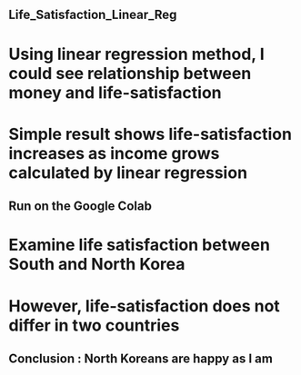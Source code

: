 ## Life_Satisfaction_Linear_Reg
# Using linear regression method, I could see relationship between money and life-satisfaction
# Simple result shows life-satisfaction increases as income grows calculated by linear regression


## Run on the Google Colab

# Examine life satisfaction between South and North Korea
# However, life-satisfaction does not differ in two countries

## Conclusion : North Koreans are happy as I am
